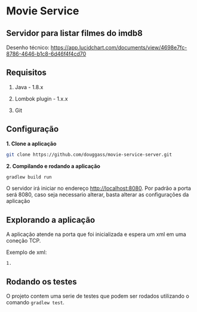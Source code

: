 # Movie Service

## Servidor para listar filmes do imdb8

Desenho técnico: https://app.lucidchart.com/documents/view/4698e7fc-8786-4646-b1c8-6d46f4f4cd70

## Requisitos

1. Java - 1.8.x

2. Lombok plugin - 1.x.x

3. Git

## Configuração 

**1. Clone a aplicação**

```bash
git clone https://github.com/douggass/movie-service-server.git
```

**2. Compilando e rodando a aplicação**

```bash
gradlew build run
```

O servidor irá iniciar no endereço <http://localhost:8080>.
Por padrão a porta será 8080, caso seja necessario alterar, basta alterar as configurações da aplicação

## Explorando a aplicação

A aplicação atende na porta que foi inicializada e espera um xml em uma coneção TCP.

Exemplo de xml:
```
1. 

```

## Rodando os testes

O projeto contem uma serie de testes que podem ser rodados utilizando o comando `gradlew test`. 
